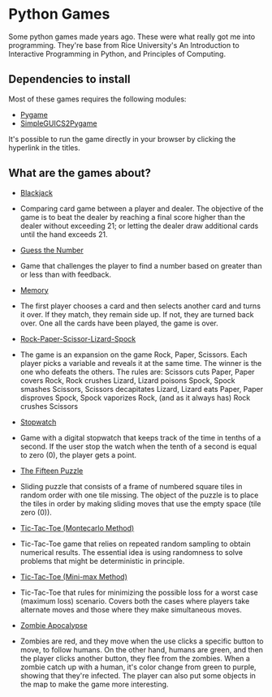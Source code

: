# Python Games
Some python games made years ago. These were what really got me into programming. They're base from Rice University's An Introduction to Interactive Programming in Python, and Principles of Computing.

## Dependencies to install
Most of these games requires the following modules:
* [Pygame](http://www.pygame.org/download.shtml)
* [SimpleGUICS2Pygame](https://simpleguics2pygame.readthedocs.io/en/latest/)

It's possible to run the game directly in your browser by clicking the hyperlink in the titles. 

## What are the games about?
* [Blackjack](http://www.codeskulptor.org/#user42_xqqBMj7T0T_0.py)
 - Comparing card game between a player and dealer. The objective of the game is to beat the dealer by reaching a final score higher than the dealer without exceeding 21; or letting the dealer draw additional cards until the hand exceeds 21.
* [Guess the Number](http://www.codeskulptor.org/#user42_DDEBpwvvQfU8731.py)
 - Game that challenges the player to find a number based on greater than or less than with feedback.
* [Memory](http://www.codeskulptor.org/#user42_6DloZwBbeKNFzjv.py)
 - The first player chooses a card and then selects another card and turns it over. If they match, they remain side up.  If not, they are turned back over. One all the cards have been played, the game is over.
* [Rock-Paper-Scissor-Lizard-Spock](http://www.codeskulptor.org/#user42_xgTeQFDX5HqgB7q.py)
 - The game is an expansion on the game Rock, Paper, Scissors. Each player picks a variable and reveals it at the same time. The winner is the one who defeats the others. The rules are: Scissors cuts Paper, Paper covers Rock, Rock crushes Lizard, Lizard poisons Spock, Spock smashes Scissors, Scissors decapitates Lizard, Lizard eats Paper, Paper disproves Spock, Spock vaporizes Rock, (and as it always has) Rock crushes Scissors
* [Stopwatch](http://www.codeskulptor.org/#user42_CetsPOSQfWIURfH.py)
 - Game with a digital stopwatch that keeps track of the time in tenths of a second. If the user stop the watch when the tenth of a second is equal to zero (0), the player gets a point.
* [The Fifteen Puzzle](http://www.codeskulptor.org/#user42_ovWofUC2cB7R3GR.py)
 - Sliding puzzle that consists of a frame of numbered square tiles in random order with one tile missing. The object of the puzzle is to place the tiles in order by making sliding moves that use the empty space (tile zero (0)).
* [Tic-Tac-Toe (Montecarlo Method)](http://www.codeskulptor.org/#user42_zRSeSwzesqt3Boe.py)
 - Tic-Tac-Toe game that relies on repeated random sampling to obtain numerical results. The essential idea is using randomness to solve problems that might be deterministic in principle.
* [Tic-Tac-Toe (Mini-max Method)](http://www.codeskulptor.org/#user42_PEcZ9OCQy6yhqP3.py)
 - Tic-Tac-Toe that rules for minimizing the possible loss for a worst case (maximum loss) scenario. Covers both the cases where players take alternate moves and those where they make simultaneous moves.
* [Zombie Apocalypse](http://www.codeskulptor.org/#user42_RUqUgflI7z5yWn8.py)
 - Zombies are red, and they move when the use clicks a specific button to move, to follow humans. On the other hand, humans are green, and then the player clicks another button, they flee from the zombies. When a zombie catch up with a human, it's color change from green to purple, showing that they're infected. The player can also put some objects in the map to make the game more interesting.
